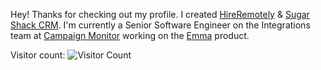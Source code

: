 Hey! Thanks for checking out my profile. I created [HireRemotely](https://hireremotely.co) & [Sugar Shack CRM](https://sugarshackcrm.com). I'm currently a Senior Software Engineer on the Integrations team at [Campaign Monitor](https://campaignmonitor.com) working on the [Emma](https://myemma.com) product.

Visitor count: ![Visitor Count](https://profile-counter.glitch.me/parkeragee/count.svg)
